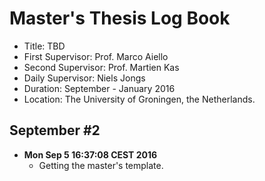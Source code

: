 Master's Thesis Log Book
============================
- Title: TBD
- First Supervisor: Prof. Marco Aiello
- Second Supervisor: Prof. Martien Kas
- Daily Supervisor: Niels Jongs
- Duration: September - January 2016
- Location: The University of Groningen, the Netherlands.

September #2
--------
- **Mon Sep  5 16:37:08 CEST 2016**
	- Getting the master's template.